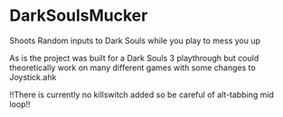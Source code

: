 # DarkSoulsMucker
Shoots Random inputs to Dark Souls while you play to mess you up


As is the project was built for a Dark Souls 3 playthrough but could theoretically work on many different games with some changes to Joystick.ahk

!!There is currently no killswitch added so be careful of alt-tabbing mid loop!!
